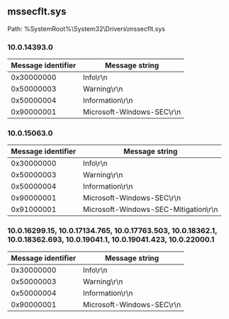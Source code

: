 ## mssecflt.sys

Path: %SystemRoot%\System32\Drivers\mssecflt.sys

### 10.0.14393.0

Message identifier | Message string
--- | ---
0x30000000 | Info\r\n
0x50000003 | Warning\r\n
0x50000004 | Information\r\n
0x90000001 | Microsoft-Windows-SEC\r\n

### 10.0.15063.0

Message identifier | Message string
--- | ---
0x30000000 | Info\r\n
0x50000003 | Warning\r\n
0x50000004 | Information\r\n
0x90000001 | Microsoft-Windows-SEC\r\n
0x91000001 | Microsoft-Windows-SEC-Mitigation\r\n

### 10.0.16299.15, 10.0.17134.765, 10.0.17763.503, 10.0.18362.1, 10.0.18362.693, 10.0.19041.1, 10.0.19041.423, 10.0.22000.1

Message identifier | Message string
--- | ---
0x30000000 | Info\r\n
0x50000003 | Warning\r\n
0x50000004 | Information\r\n
0x90000001 | Microsoft-Windows-SEC\r\n
